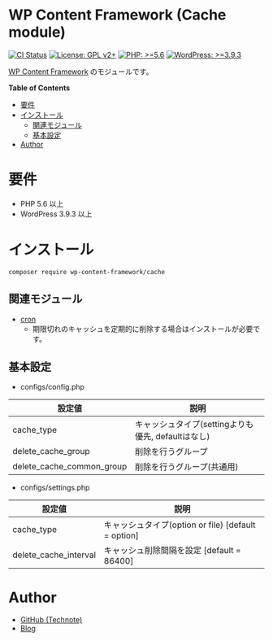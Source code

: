 # WP Content Framework (Cache module)

[![CI Status](https://github.com/wp-content-framework/cache/workflows/CI/badge.svg)](https://github.com/wp-content-framework/cache/actions)
[![License: GPL v2+](https://img.shields.io/badge/License-GPL%20v2%2B-blue.svg)](http://www.gnu.org/licenses/gpl-2.0.html)
[![PHP: >=5.6](https://img.shields.io/badge/PHP-%3E%3D5.6-orange.svg)](http://php.net/)
[![WordPress: >=3.9.3](https://img.shields.io/badge/WordPress-%3E%3D3.9.3-brightgreen.svg)](https://wordpress.org/)

[WP Content Framework](https://github.com/wp-content-framework/core) のモジュールです。

<!-- START doctoc generated TOC please keep comment here to allow auto update -->
<!-- DON'T EDIT THIS SECTION, INSTEAD RE-RUN doctoc TO UPDATE -->
**Table of Contents**

- [要件](#%E8%A6%81%E4%BB%B6)
- [インストール](#%E3%82%A4%E3%83%B3%E3%82%B9%E3%83%88%E3%83%BC%E3%83%AB)
  - [関連モジュール](#%E9%96%A2%E9%80%A3%E3%83%A2%E3%82%B8%E3%83%A5%E3%83%BC%E3%83%AB)
  - [基本設定](#%E5%9F%BA%E6%9C%AC%E8%A8%AD%E5%AE%9A)
- [Author](#author)

<!-- END doctoc generated TOC please keep comment here to allow auto update -->

# 要件
- PHP 5.6 以上
- WordPress 3.9.3 以上

# インストール

``` composer require wp-content-framework/cache ```

## 関連モジュール
* [cron](https://github.com/wp-content-framework/cron)
  * 期限切れのキャッシュを定期的に削除する場合はインストールが必要です。

## 基本設定
- configs/config.php

|設定値|説明|
|---|---|
|cache_type|キャッシュタイプ(settingよりも優先, defaultはなし)|
|delete_cache_group|削除を行うグループ|
|delete_cache_common_group|削除を行うグループ(共通用)|

- configs/settings.php

|設定値|説明|
|---|---|
|cache_type|キャッシュタイプ(option or file) \[default = option]|
|delete_cache_interval|キャッシュ削除間隔を設定 \[default = 86400]|

# Author
- [GitHub (Technote)](https://github.com/technote-space)
- [Blog](https://technote.space)
